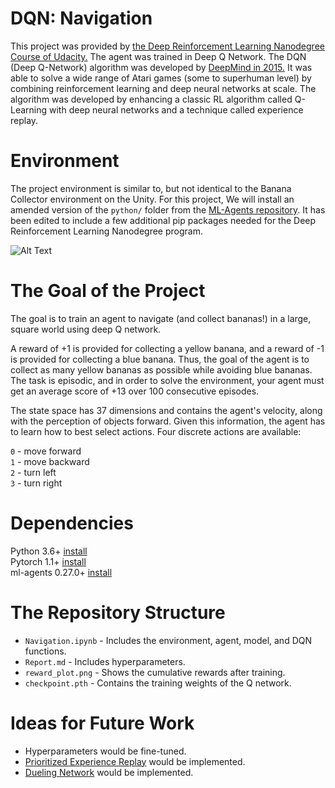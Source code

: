 # DQN: Navigation
This project was provided by [the Deep Reinforcement Learning Nanodegree Course of Udacity.](https://www.udacity.com/course/deep-reinforcement-learning-nanodegree--nd893) The agent was trained in Deep Q Network. The DQN (Deep Q-Network) algorithm was developed by [DeepMind in 2015.](https://storage.googleapis.com/deepmind-media/dqn/DQNNaturePaper.pdf) It was able to solve a wide range of Atari games (some to superhuman level) by combining reinforcement learning and deep neural networks at scale. The algorithm was developed by enhancing a classic RL algorithm called Q-Learning with deep neural networks and a technique called experience replay.

# Environment
The project environment is similar to, but not identical to the Banana Collector environment on the Unity. For this project, We will install an amended version of the `python/` folder from the [ML-Agents repository](https://github.com/Unity-Technologies/ml-agents).  It has been edited to include a few additional pip packages needed for the Deep Reinforcement Learning Nanodegree program.<br/>

![Alt Text](https://video.udacity-data.com/topher/2018/June/5b1ab4b0_banana/banana.gif)

# The Goal of the Project
The goal is to train an agent to navigate (and collect bananas!) in a large, square world using deep Q network. 

A reward of +1 is provided for collecting a yellow banana, and a reward of -1 is provided for collecting a blue banana. Thus, the goal of the agent is to collect as many yellow bananas as possible while avoiding blue bananas. The task is episodic, and in order to solve the environment, your agent must get an average score of +13 over 100 consecutive episodes.

The state space has 37 dimensions and contains the agent's velocity, along with the perception of objects forward. Given this information, the agent has to learn how to best select actions. Four discrete actions are available:

``0`` - move forward <br/>
``1`` - move backward <br/>
``2`` - turn left <br/>
``3`` - turn right <br/>

# Dependencies
Python 3.6+ [install](https://www.python.org/downloads/) <br/> 
Pytorch 1.1+ [install](https://pytorch.org/get-started/locally/) <br/>
ml-agents 0.27.0+ [install](https://pypi.org/project/mlagents/)<br/>

# The Repository Structure
* ``Navigation.ipynb`` - Includes the environment, agent, model, and DQN functions.<br/>
* ``Report.md`` - Includes hyperparameters.<br/>
* ``reward_plot.png`` - Shows the cumulative rewards after training.<br/>
* ``checkpoint.pth`` - Contains the training weights of the Q network.<br/>

# Ideas for Future Work
* Hyperparameters would be fine-tuned.
* [Prioritized Experience Replay](https://arxiv.org/abs/1511.05952) would be implemented. 
* [Dueling Network](https://arxiv.org/pdf/1511.06581.pdf) would be implemented. 
